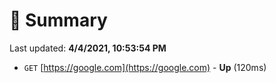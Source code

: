 # 📖 Summary
Last updated: **4/4/2021, 10:53:54 PM**

- `GET` [https://google.com](https://google.com) - **Up** (120ms)
